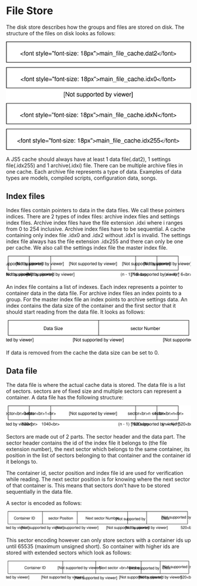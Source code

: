 # File Store

The disk store describes how the groups and files are stored on disk.
The structure of the files on disk looks as follows: 

![Cache stored on disk](images/FileOverview.svg)

A JS5 cache should always have at least 1 data file(.dat2), 1 settings 
file(.idx255) and 1 archive(.idxi) file. There can be multiple 
archive files in one cache. Each archive file represents a type of
data. Examples of data types are models, compiled scripts, configuration
data, songs.

## Index files

Index files contain pointers to data in the data files. We call these pointers
indices. There are 2 types of index files: archive index files and settings
index files. Archive index files have the file extension .idxi where i ranges from
0 to 254 inclusive. Archive index files have to be sequential. A cache containing
only index file .idx0 and .idx2 without .idx1 is invalid. The settings index file 
always has the file extension .idx255 and there can only be one per cache. We also
call the settings index file the master index file.

![Index File](images/IndexFile.svg)

An index file contains a list of indexes. Each index represents a pointer
to container data in the data file. For archive index files an index
points to a group. For the master index file an index points to 
archive settings data. An index contains the data size of the container
and the first sector that it should start reading from the data file.
It looks as follows:

![Index Encoding](images/Index.svg)

If data is removed from the cache the data size can be set to 0.

## Data file

The data file is where the actual cache data is stored. The data file is
a list of sectors. sectors are of fixed size and multiple sectors can
represent a container. A data file has the following structure:

![Data File](images/DataFile.svg)

Sectors are made out of 2 parts. The sector header and the data part.
The sector header contains the id of the index file it belongs to
(the file extension number), the next sector which belongs to the same
container, its position in the list of sectors belonging to that 
container and the container id it belongs to.

The container id, sector position and index file id are used for
verification while reading. The next sector position is for knowing where
the next sector of that container is. This means that sectors don't have
to be stored sequentially in the data file.

A sector is encoded as follows:

![Normal sector Encoding](images/Normalsector.svg)

This sector encoding however can only store sectors with a container ids
up until 65535 (maximum unsigned short). So container with higher ids are 
stored with extended sectors which look as follows:

![Extended sector Encoding](images/Extendedsector.svg)